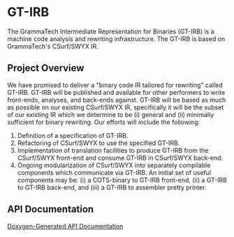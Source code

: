 GT-IRB
======

The GrammaTech Intermediate Representation for Binaries (GT-IRB) is a machine code analysis and rewriting infrastructure.  The GT-IRB is based on GrammaTech's CSurf/SWYX IR.

## Project Overview

We have promised to deliver a "binary code IR tailored for rewriting" called GT-IRB.  GT-IRB will be published and available for other performers to write front-ends, analyses, and back-ends against. GT-IRB will be based as much as possible on our existing CSurf/SWYX IR, specifically it will be the subset of our existing IR which we determine to be (i) general and (ii) minimally sufficient for binary rewriting.  Our efforts will include the following:

1.  Definition of a specification of GT-IRB.
2.  Refactoring of CSurf/SWYX to use the specified GT-IRB.
3.  Implementation of translation facilities to produce GT-IRB from the CSurf/SWYX front-end and consume GT-IRB in CSurf/SWYX back-end.
4.  Ongoing modularization of CSurf/SWYX into separately compilable components which communicate via GT-IRB.  An initial set of useful components may be: (i) a COTS-binary to GT-IRB front-end, (ii) a GT-IRB to GT-IRB back-end, and (iii) a GT-IRB to assembler pretty printer.

## API Documentation

[Doxygen-Generated API Documentation](./doc/html/index.html)

